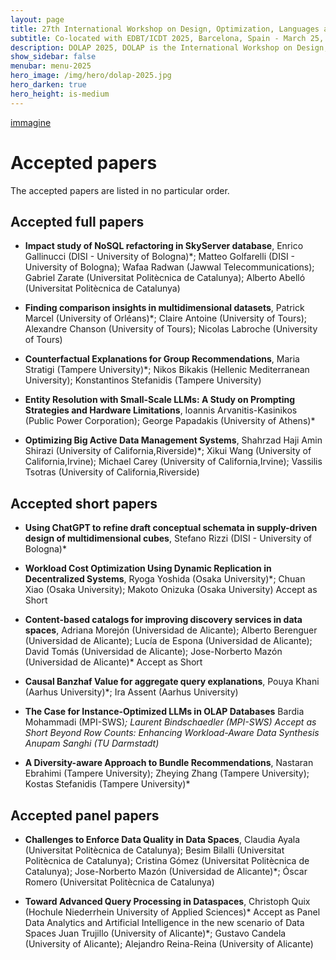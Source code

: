 ```yaml
---
layout: page
title: 27th International Workshop on Design, Optimization, Languages and Analytical Processing of Big Data
subtitle: Co-located with EDBT/ICDT 2025, Barcelona, Spain - March 25, 2025
description: DOLAP 2025, DOLAP is the International Workshop on Design, Optimization, Languages and Analytical Processing of Big Data. The 27th edition of the workshop is co-located with the EDBT/ICDT 2025 conference and takes place in Barcelona, Spain, on March 25, 2025. This page presents papers accepted to DOLAP 2025.
show_sidebar: false
menubar: menu-2025
hero_image: /img/hero/dolap-2025.jpg
hero_darken: true
hero_height: is-medium
---
```


[immagine](https://github.com/user-attachments/assets/c798292f-ce41-4eea-9b1a-ec558c4e6433)

# Accepted papers

The accepted papers are listed in no particular order.

## Accepted full papers

- **Impact study of NoSQL refactoring in SkyServer database**,	Enrico Gallinucci (DISI - University of Bologna)*; Matteo Golfarelli (DISI - University of Bologna); Wafaa Radwan (Jawwal Telecommunications); Gabriel Zarate (Universitat Politècnica de Catalunya); Alberto Abelló (Universitat Politècnica de Catalunya)

- **Finding comparison insights in multidimensional datasets**,	Patrick Marcel (University of Orléans)*; Claire Antoine (University of Tours); Alexandre Chanson (University of Tours); Nicolas Labroche (University of Tours)	


- **Counterfactual Explanations for Group Recommendations**, Maria Stratigi (Tampere University)*; Nikos Bikakis (Hellenic Mediterranean University); Konstantinos Stefanidis (Tampere University)

- **Entity Resolution with Small-Scale LLMs: A Study on Prompting Strategies and Hardware Limitations**,	Ioannis Arvanitis-Kasinikos (Public Power Corporation); George Papadakis (University of Athens)*	

- **Optimizing Big Active Data Management Systems**,	Shahrzad Haji Amin Shirazi (University of California,Riverside)*; Xikui Wang (University of California,Irvine); Michael  Carey (University of California,Irvine); Vassilis  Tsotras (University of California,Riverside)


## Accepted short papers

- **Using ChatGPT to refine draft conceptual schemata in supply-driven design of multidimensional cubes**,	Stefano Rizzi (DISI - University of Bologna)*

- **Workload Cost Optimization Using Dynamic Replication in Decentralized Systems**,	Ryoga Yoshida (Osaka University)*; Chuan Xiao (Osaka University); Makoto Onizuka (Osaka University)	Accept as Short

- **Content-based catalogs for improving discovery services in data spaces**,	Adriana Morejón (Universidad de Alicante); Alberto Berenguer (Universidad de Alicante); Lucía de Espona (Universidad de Alicante); David Tomás (Universidad de Alicante); Jose-Norberto Mazón (Universidad de Alicante)*	Accept as Short

- **Causal Banzhaf Value for aggregate query explanations**,	Pouya Khani (Aarhus University)*; Ira Assent (Aarhus University)
  
- **The Case for Instance-Optimized LLMs in OLAP Databases**	Bardia Mohammadi (MPI-SWS)*; Laurent Bindschaedler (MPI-SWS)	Accept as Short
Beyond Row Counts: Enhancing Workload-Aware Data Synthesis	Anupam Sanghi (TU Darmstadt)*

- **A Diversity-aware Approach to Bundle Recommendations**,	Nastaran Ebrahimi (Tampere University); Zheying  Zhang  (Tampere University); Kostas Stefanidis (Tampere University)*


## Accepted panel papers


- **Challenges to Enforce Data Quality in Data Spaces**,	Claudia Ayala (Universitat Politècnica de Catalunya); Besim Bilalli (Universitat Politècnica de Catalunya); Cristina Gómez (Universitat Politècnica de Catalunya); Jose-Norberto Mazón (Universidad de Alicante)*; Óscar Romero (Universitat Politècnica de Catalunya)	


- **Toward Advanced Query Processing in Dataspaces**,	Christoph Quix (Hochule Niederrhein University of Applied Sciences)*	Accept as Panel
Data Analytics and Artificial Intelligence in the new scenario of Data Spaces	Juan Trujillo (University of Alicante)*; Gustavo Candela (University of Alicante); Alejandro Reina-Reina (University of Alicante)



